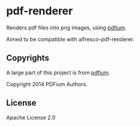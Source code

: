 # pdf-renderer

Renders pdf files into png images, using [pdfium](https://pdfium.googlesource.com/pdfium/).

Aimed to be compatible with alfresco-pdf-renderer.

## Copyrights

A large part of this project is from [pdfium](https://pdfium.googlesource.com/pdfium/).

Copyright 2014 PDFium Authors.

## License

Apache License 2.0
